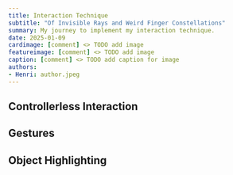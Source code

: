 ```yaml
---
title: Interaction Technique
subtitle: "Of Invisible Rays and Weird Finger Constellations"
summary: My journey to implement my interaction technique.
date: 2025-01-09
cardimage: [comment] <> TODO add image
featureimage: [comment] <> TODO add image
caption: [comment] <> TODO add caption for image
authors:
- Henri: author.jpeg
---
```


## Controllerless Interaction

## Gestures

## Object Highlighting
